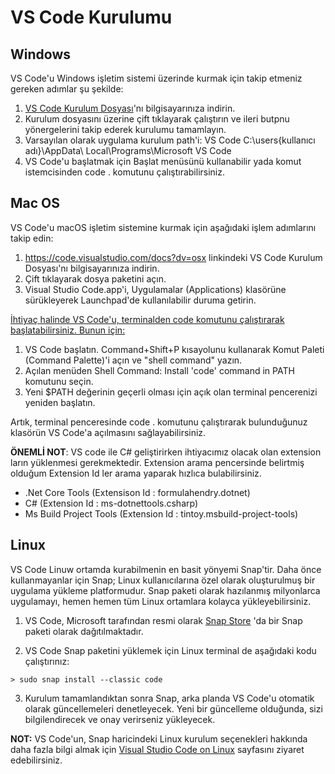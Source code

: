 # VS Code Kurulumu

## Windows 

VS Code'u Windows işletim sistemi üzerinde kurmak için takip etmeniz gereken adımlar şu şekilde: 

1. [VS Code Kurulum Dosyası](https://go.microsoft.com/fwlink/?LinkID=534107)'nı bilgisayarınıza indirin.
2. Kurulum dosyasını üzerine çift tıklayarak çalıştırın ve ileri butpnu yönergelerini takip ederek kurulumu tamamlayın.
3. Varsayılan olarak uygulama kurulum path'i: VS Code C:\users\{kullanıcı adı}\AppData\ Local\Programs\Microsoft VS Code
4. VS Code'u başlatmak için Başlat menüsünü kullanabilir yada komut istemcisinden code . komutunu çalıştırabilirsiniz.

## Mac OS

VS Code'u macOS işletim sistemine kurmak için aşağıdaki işlem adımlarını takip edin:

1.  https://code.visualstudio.com/docs?dv=osx linkindeki VS Code Kurulum Dosyası'nı bilgisayarınıza indirin.
2.  Çift tıklayarak dosya paketini açın.
3.  Visual Studio Code.app'i, Uygulamalar (Applications) klasörüne sürükleyerek Launchpad'de kullanılabilir duruma getirin.

<u>İhtiyaç halinde VS Code'u, terminalden code komutunu çalıştırarak başlatabilirsiniz. Bunun için:</u>

1. VS Code başlatın.
   Command+Shift+P kısayolunu kullanarak Komut Paleti (Command Palette)'i açın ve "shell command" yazın.
2. Açılan menüden Shell Command: Install 'code' command in PATH komutunu seçin.
3. Yeni $PATH değerinin geçerli olması için açık olan terminal pencerenizi yeniden başlatın.

Artık, terminal penceresinde code . komutunu çalıştırarak bulunduğunuz klasörün VS Code'a açılmasını sağlayabilirsiniz.

**ÖNEMLİ NOT**: VS code ile C# geliştirirken ihtiyacımız olacak olan extension ların yüklenmesi gerekmektedir. Extension arama pencersinde belirtmiş olduğum Extension Id ler arama yaparak hızlıca bulabilirsiniz.

* .Net Core Tools (Extensison Id : formulahendry.dotnet)
* C# (Extension Id : ms-dotnettools.csharp)
* Ms Build Project Tools (Extension Id : tintoy.msbuild-project-tools)


## Linux 

VS Code Linuw ortamda kurabilmenin en basit yönyemi Snap'tir. Daha önce kullanmayanlar için Snap; Linux kullanıcılarına özel olarak oluşturulmuş bir uygulama yükleme platformudur. Snap paketi olarak hazılanmış milyonlarca uygulamayı, hemen hemen tüm Linux ortamlara kolayca yükleyebilirsiniz.

1. VS Code, Microsoft tarafından resmi olarak [Snap Store](https://snapcraft.io/) 'da bir Snap paketi olarak dağıtılmaktadır.

2. VS Code Snap paketini yüklemek için Linux terminal de aşağıdaki kodu çalıştırınız: 

<code>> sudo snap install --classic code</code>

3. Kurulum tamamlandıktan sonra Snap, arka planda VS Code'u otomatik olarak güncellemeleri denetleyecek. Yeni bir güncelleme olduğunda, sizi bilgilendirecek ve onay verirseniz yükleyecek.

**NOT:** VS Code'un, Snap haricindeki Linux kurulum seçenekleri hakkında daha fazla bilgi almak için [Visual Studio Code on Linux]( https://code.visualstudio.com/docs/setup/linux) sayfasını ziyaret edebilirsiniz.